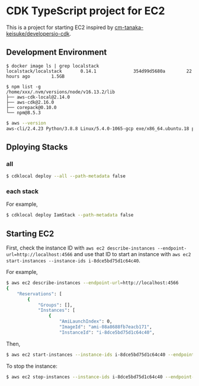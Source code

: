 # CDK TypeScript project for EC2

This is a project for starting EC2 inspired by [cm-tanaka-keisuke/developersio-cdk](https://github.com/cm-tanaka-keisuke/developersio-cdk).

## Development Environment

```
$ docker image ls | grep localstack
localstack/localstack       0.14.1              354d99d5680a        22 hours ago        1.5GB
```

```
$ npm list -g
/home/xxx/.nvm/versions/node/v16.13.2/lib
├── aws-cdk-local@2.14.0
├── aws-cdk@2.16.0
├── corepack@0.10.0
└── npm@8.5.3
```

```sh
$ aws --version
aws-cli/2.4.23 Python/3.8.8 Linux/5.4.0-1065-gcp exe/x86_64.ubuntu.18 prompt/off
```

## Dploying Stacks

### all

```sh
$ cdklocal deploy --all --path-metadata false
```

### each stack

For example,

```sh
$ cdklocal deploy IamStack --path-metadata false
```

## Starting EC2

First, check the instance ID with `aws ec2 describe-instances --endpoint-url=http://localhost:4566` and use that ID to start an instance with `aws ec2 start-instances --instance-ids i-8dce5bd75d1c64c40`.

For example,

```sh
$ aws ec2 describe-instances --endpoint-url=http://localhost:4566
{
    "Reservations": [
        {
            "Groups": [],
            "Instances": [
                {
                    "AmiLaunchIndex": 0,
                    "ImageId": "ami-08a8688fb7eacb171",
                    "InstanceId": "i-8dce5bd75d1c64c40",
```

Then,

```sh
$ aws ec2 start-instances --instance-ids i-8dce5bd75d1c64c40 --endpoint-url=http://localhost:4566
```

To stop the instance:

```sh
$ aws ec2 stop-instances --instance-ids i-8dce5bd75d1c64c40 --endpoint-url=http://localhost:4566
```
